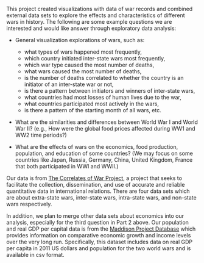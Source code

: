 This project created visualizations with data of war records and combined external data sets to explore the effects and characteristics of different wars in history. The following are some example questions we are interested and would like answer through exploratory data analysis:

* General visualization explorations of wars, such as:
    + what types of wars happened most frequently,
    + which country initiated inter-state wars most frequently, 
    + which war type caused the most number of deaths,  
    + what wars caused the most number of deaths, 
    + is the number of deaths correlated to whether the country is an initiator of an inter-state war or not, 
    + is there a pattern between initiators and winners of inter-state wars, 
    + what countries had most losses of human lives due to the war, 
    + what countries participated most actively in the wars, 
    + is there a pattern of the starting month of all wars, etc.

* What are the similarities and differences between World War I and World War II? (e.g., How were the global food prices affected during WW1 and WW2 time periods?)

* What are the effects of wars on the economics, food production, population, and education of some countries? (We may focus on some countries like Japan, Russia, Germany, China, United Kingdom, France that both participated in WWI and WWII.)  


Our data is from [The Correlates of War Project](http://www.correlatesofwar.org/), a project that seeks to facilitate the collection, dissemination, and use of accurate and reliable quantitative data in international relations. There are four data sets which are about extra-state wars, inter-state wars, intra-state wars, and non-state wars respectively. 

In addition, we plan to merge other data sets about economics into our analysis, especially for the third question in Part 2 above. Our population and real GDP per capital data is from the [Maddison Project Database](https://www.rug.nl/ggdc/historicaldevelopment/maddison/releases/maddison-project-database-2018) which provides information on comparative economic growth and income levels over the very long run. Specifically, this dataset includes data on real GDP per capita in 2011 US dollars and population for the two world wars and is available in csv format.
